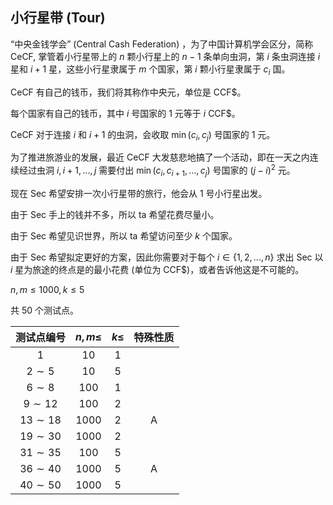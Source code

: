 ## 小行星带 (Tour)

“中央金钱学会” (Central Cash Federation) ，为了中国计算机学会区分，简称 CeCF, 掌管着小行星带上的 $n$ 颗小行星上的 $n-1$ 条单向虫洞，第 $i$ 条虫洞连接 $i$ 星和 $i+1$ 星，这些小行星隶属于 $m$ 个国家，第 $i$ 颗小行星隶属于 $c_i$ 国。

CeCF 有自己的钱币，我们将其称作中央元，单位是 CCF$。

每个国家有自己的钱币，其中 $i$ 号国家的 $1$ 元等于 $i$ CCF$。

CeCF 对于连接 $i$ 和 $i+1$ 的虫洞，会收取 $\min(c_i,c_j)$ 号国家的 $1$ 元。

为了推进旅游业的发展，最近 CeCF 大发慈悲地搞了一个活动，即在一天之内连续经过虫洞 $i, i+1, ..., j$ 需要付出 $\min(c_i,c_{i+1},...,c_j)$ 号国家的 $(j-i)^2$ 元。

现在 Sec 希望安排一次小行星带的旅行，他会从 $1$ 号小行星出发。

由于 Sec 手上的钱并不多，所以 ta 希望花费尽量小。

由于 Sec 希望见识世界，所以 ta 希望访问至少 $k$ 个国家。

由于 Sec 希望拟定更好的方案，因此你需要对于每个 $i\in\{1, 2, ..., n\}$ 求出 Sec 以 $i$ 星为旅途的终点是的最小花费 (单位为 CCF$)，或者告诉他这是不可能的。

$n, m \le 1000, k \le 5$

共 $50$ 个测试点。

| 测试点编号 | $n,m \le$ | $k \le$ | 特殊性质 |
| :---------: | :--------: | :---------: | :-------: |
| $1$ | $10$ | $1$ |  |
| $2\sim 5$ | $10$ | $5$ |  |
| $6 \sim 8$ | $100$ | $1$ |  |
| $9 \sim 12$ | $100$ | $2$ |  |
| $13 \sim 18$ | $1000$ | $2$ | A | 
| $19 \sim 30$ | $1000$ | $2$ |  |
| $31 \sim 35$ | $100$ | $5$ |  |
| $36 \sim 40$ | $1000$ | $5$ | A |
| $40 \sim 50$ | $1000$ | $5$|  |
